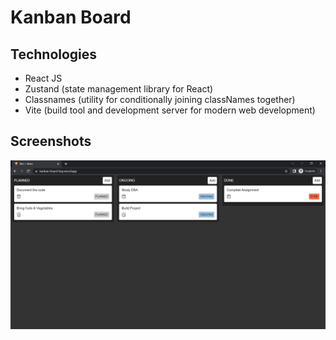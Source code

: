 # Kanban Board

## Technologies

- React JS
- Zustand (state management library for React)
- Classnames (utility for conditionally joining classNames together)
- Vite (build tool and development server for modern web development)


## Screenshots

![Screenshot](/screenshots/screenshot.PNG "Kanban board page")
